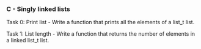 ### C - Singly linked lists

Task 0: Print list - Write a function that prints all the elements of a list_t list.

Task 1: List length - Write a function that returns the number of elements in a linked list_t list.
